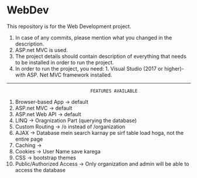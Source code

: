 # WebDev
This repository is for the Web Development project.
1. In case of any commits, please mention what you changed in the description.
2. ASP.net MVC is used.
3. The project details should contain description of everything that needs to be installed in order to run the project.
4. In order to run the project, you need:
            1. Visual Studio (2017 or higher)- with ASP. Net MVC framework installed.
----------------------------------------------------------------------------------------------------------------------------------------------------------------------
                                    FEATURES AVAILABLE
1. Browser-based App -> default
2. ASP.net MVC -> default
3. ASP.net Web API -> default
4. LINQ -> Oragnization Part (querying the database)
5. Custom Routing -> /o instead of /organization
6. AJAX -> Database mein search karnay pe sirf table load hoga, not the entire page
7. Caching ->
8. Cookies -> User Name save karega
9. CSS -> bootstrap themes
10. Public/Authorized Access -> Only organization and admin will be able to access the database

